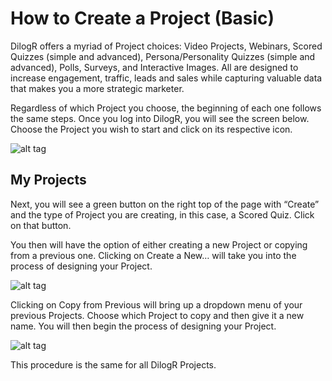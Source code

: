 # How to Create a Project (Basic)

DilogR offers a myriad of Project choices: Video Projects, Webinars, Scored Quizzes (simple and advanced), Persona/Personality Quizzes (simple and advanced), Polls, Surveys, and Interactive Images. All are designed to increase engagement, traffic, leads and sales while capturing valuable data that makes you a more strategic marketer.

Regardless of which Project you choose, the beginning of each one follows the same steps. Once you log into DilogR, you will see the screen below. Choose the Project you wish to start and click on its respective icon.

![alt tag](http://dilogr.com/training/wp-content/uploads/2016/08/myprojects.png)

## My Projects

Next, you will see a green button on the right top of the page with “Create” and the type of Project you are creating, in this case, a Scored Quiz. Click on that button.

You then will have the option of either creating a new Project or copying from a previous one. Clicking on Create a New… will take you into the process of designing your Project.

![alt tag](http://dilogr.com/training/wp-content/uploads/2016/08/createorcopy.png)

Clicking on Copy from Previous will bring up a dropdown menu of your previous Projects. Choose which Project to copy and then give it a new name. You will then begin the process of designing your Project.


![alt tag](http://dilogr.com/training/wp-content/uploads/2016/08/copypreviousquiz.png)

This procedure is the same for all DilogR Projects.